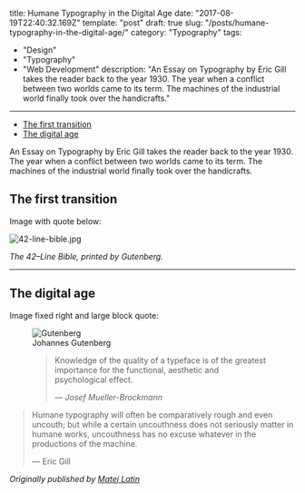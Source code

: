 title: Humane Typography in the Digital Age
date: "2017-08-19T22:40:32.169Z"
template: "post"
draft: true
slug: "/posts/humane-typography-in-the-digital-age/"
category: "Typography"
tags:
  - "Design"
  - "Typography"
  - "Web Development"
description: "An Essay on Typography by Eric Gill takes the reader back to the year 1930. The year when a conflict between two worlds came to its term. The machines of the industrial world finally took over the handicrafts."
---

- [The first transition](#the-first-transition)
- [The digital age](#the-digital-age)

An Essay on Typography by Eric Gill takes the reader back to the year 1930. The year when a conflict between two worlds came to its term. The machines of the industrial world finally took over the handicrafts.


## The first transition

Image with quote below:

![42-line-bible.jpg](/media/42-line-bible.jpg)

*The 42–Line Bible, printed by Gutenberg.*


***



## The digital age

Image fixed right and large block quote:

<figure class="float-right" style="width: 240px">
	<img src="/media/gutenberg.jpg" alt="Gutenberg">
	<figcaption>Johannes Gutenberg</figcaption>
</figure>


<figure>
	<blockquote>
		<p>Knowledge of the quality of a typeface is of the greatest importance for the functional, aesthetic and psychological effect.</p>
		<footer>
			<cite>— Josef Mueller-Brockmann</cite>
		</footer>
	</blockquote>
</figure>


> Humane typography will often be comparatively rough and even uncouth; but while a certain uncouthness does not seriously matter in humane works, uncouthness has no excuse whatever in the productions of the machine.
>
> — Eric Gill


*Originally published by [Matej Latin](http://matejlatin.co.uk/)*

